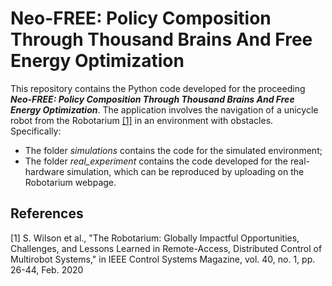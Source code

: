 # Neo-FREE: Policy Composition Through Thousand Brains And Free Energy Optimization

This repository contains the Python code developed for the proceeding ***Neo-FREE: Policy Composition Through Thousand Brains And Free Energy Optimization***.
The application involves the navigation of a unicycle robot from the Robotarium [[1]](#1) in an environment with obstacles. Specifically:
- The folder *simulations* contains the code for the simulated environment;
- The folder *real_experiment* contains the code developed for the real-hardware simulation, which can be reproduced by uploading on the Robotarium webpage.



## References
<a id="1">[1]</a> 
S. Wilson et al., "The Robotarium: Globally Impactful Opportunities, Challenges, and Lessons Learned in Remote-Access, Distributed Control of Multirobot Systems," in IEEE Control Systems Magazine, vol. 40, no. 1, pp. 26-44, Feb. 2020
